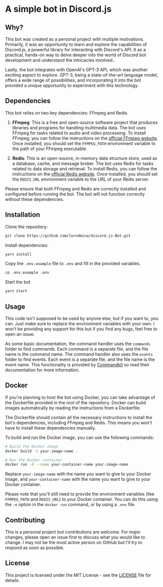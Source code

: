 # A simple bot in Discord.js

## Why?

This bot was created as a personal project with multiple motivations. Primarily, it was an opportunity to learn and explore the capabilities of Discord.js, a powerful library for interacting with Discord's API. It as a practical, hands-on way to delve deeper into the world of Discord bot development and understand the intricacies involved..

Lastly, the bot integrates with OpenAI's GPT-3 API, which was another exciting aspect to explore. GPT-3, being a state-of-the-art language model, offers a wide range of possibilities, and incorporating it into the bot provided a unique opportunity to experiment with this technology.

## Dependencies
This bot relies on two key dependencies: FFmpeg and Redis. 

1. **FFmpeg**: This is a free and open-source software project that produces libraries and programs for handling multimedia data. The bot uses FFmpeg for tasks related to audio and video processing. To install FFmpeg, you can follow the instructions on the [official FFmpeg website](https://ffmpeg.org/download.html). Once installed, you should set the `FFMPEG_PATH` environment variable to the path of your FFmpeg executable.

2. **Redis**: This is an open-source, in-memory data structure store, used as a database, cache, and message broker. The bot uses Redis for tasks related to data storage and retrieval. To install Redis, you can follow the instructions on the [official Redis website](https://redis.io/download). Once installed, you should set the `REDIS_URL` environment variable to the URL of your Redis server.

Please ensure that both FFmpeg and Redis are correctly installed and configured before running the bot. The bot will not function correctly without these dependencies.

## Installation
Clone the repository:
```bash
git clone https://github.com/lerndmina/discord.js-Bot.git
```

Install dependencies:
```bash
yarn install
```

Copy the `.env.example` file to `.env` and fill in the provided variables.
```bash
cp .env.example .env
```

Start the bot
```bash
yarn start
```

## Usage
This code isn't supposed to be used by anyone else, but if you want to, you can. Just make sure to replace the environment variables with your own. I won't be providing any support for this but if you find any bugs, feel free to open an issue.

As some basic documentation, the command handler uses the `commands` folder to find commands. Each command is a separate file, and the file name is the command name. The command handler also uses the `events` folder to find events. Each event is a separate file, and the file name is the event name. This functionality is provided by [Commandkit](https://commandkit.js.org/) so read their documentation for more information.

## Docker
If you're planning to host the bot using Docker, you can take advantage of the Dockerfile provided in the root of the repository. Docker can build images automatically by reading the instructions from a Dockerfile. 

The Dockerfile should contain all the necessary instructions to install the bot's dependencies, including FFmpeg and Redis. This means you won't have to install these dependencies manually.

To build and run the Docker image, you can use the following commands:

```bash
# Build the Docker image
docker build -t your-image-name .

# Run the Docker container
docker run -d --name your-container-name your-image-name
```

Replace `your-image-name` with the name you want to give to your Docker image, and `your-container-name` with the name you want to give to your Docker container.

Please note that you'll still need to provide the environment variables (like `FFMPEG_PATH` and `REDIS_URL`) to your Docker container. You can do this using the `-e` option in the `docker run` command, or by using a `.env` file.

## Contributing
This is a personal project but contributions are welcome. For major changes, please open an issue first to discuss what you would like to change. I may not be the most active person on GitHub but I'll try to respond as soon as possible.

## License
This project is licensed under the MIT License - see the [LICENSE](LICENSE) file for details.